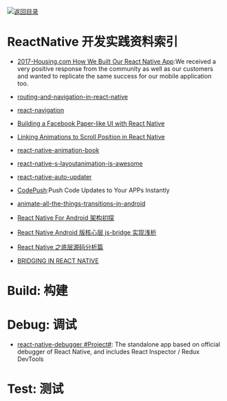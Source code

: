 [![返回目录](https://parg.co/UGo)](https://github.com/wxyyxc1992/Awesome-Reference) 


# ReactNative 开发实践资料索引

* [2017-Housing.com How We Built Our React Native App](https://parg.co/bDM):We
  received a very positive response from the community as well as our customers
  and wanted to replicate the same success for our mobile application too.

- [routing-and-navigation-in-react-native](https://medium.com/reactnativeacademy/routing-and-navigation-in-react-native-14859365fe2f#.mm9t5d235)

- [react-navigation](https://github.com/react-community/react-navigation)

- [Building a Facebook Paper-like UI with React Native](https://medium.com/@paramaggarwal/building-a-facebook-paper-like-ui-with-react-native-4a753623d343#.g1qvqe4kd)

- [Linking Animations to Scroll Position in React Native](https://medium.com/@albert.brand/linking-animations-to-scroll-position-in-react-native-5c55995f5a6e#.7l6netny1)

- [react-native-animation-book](http://browniefed.com/react-native-animation-book/)

- [react-native-s-layoutanimation-is-awesome](https://medium.com/@Jpoliachik/react-native-s-layoutanimation-is-awesome-4a4d317afd3e#.766zv38gf)

- [react-native-auto-updater](https://github.com/aerofs/react-native-auto-updater)

- [CodePush](https://microsoft.github.io/code-push/):Push Code Updates to Your APPs Instantly

- [animate-all-the-things-transitions-in-android](https://medium.com/@andkulikov/animate-all-the-things-transitions-in-android-914af5477d50#.8fh117w2y)

- [React Native For Android 架构初探](http://mp.weixin.qq.com/s?__biz=MzI1MTA1MzM2Nw==&mid=207782506&idx=1&sn=3ff6b03c0d59fbda406f64739d9272cf&scene=1&srcid=1009Q3qo6mLeT2ydjdzUwLQ7&from=groupmessage&isappinstalled=0#rd)

- [React Native Android 版核心层 js-bridge 实现浅析](http://supercocoa.github.io/2015/09/26/react_native_android_js_bridge/)

- [React Native 之底层源码分析篇 ](http://blog.csdn.net/u014486880/article/details/51535391#rd)

- [BRIDGING IN REACT NATIVE](http://tadeuzagallo.com/blog/react-native-bridge/)

# Build: 构建

# Debug: 调试

* [react-native-debugger #Project#](https://parg.co/UhH): The standalone app based on official debugger of React Native, and includes React Inspector / Redux DevTools

# Test: 测试
